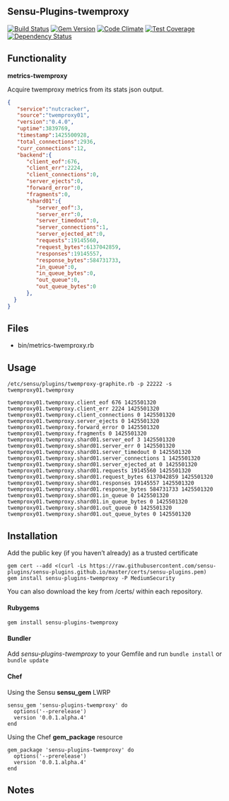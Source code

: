 ## Sensu-Plugins-twemproxy

[![Build Status](https://travis-ci.org/sensu-plugins/sensu-plugins-twemproxy.svg?branch=master)](https://travis-ci.org/sensu-plugins/sensu-plugins-twemproxy)
[![Gem Version](https://badge.fury.io/rb/sensu-plugins-twemproxy.svg)](http://badge.fury.io/rb/sensu-plugins-twemproxy)
[![Code Climate](https://codeclimate.com/github/sensu-plugins/sensu-plugins-twemproxy/badges/gpa.svg)](https://codeclimate.com/github/sensu-plugins/sensu-plugins-twemproxy)
[![Test Coverage](https://codeclimate.com/github/sensu-plugins/sensu-plugins-twemproxy/badges/coverage.svg)](https://codeclimate.com/github/sensu-plugins/sensu-plugins-twemproxy)
[![Dependency Status](https://gemnasium.com/sensu-plugins/sensu-plugins-twemproxy.svg)](https://gemnasium.com/sensu-plugins/sensu-plugins-twemproxy)

## Functionality

**metrics-twemproxy**

Acquire twemproxy metrics from its stats json output.

```json
{  
   "service":"nutcracker",
   "source":"twemproxy01",
   "version":"0.4.0",
   "uptime":3839769,
   "timestamp":1425500928,
   "total_connections":2936,
   "curr_connections":12,
   "backend":{  
      "client_eof":676,
      "client_err":2224,
      "client_connections":0,
      "server_ejects":0,
      "forward_error":0,
      "fragments":0,
      "shard01":{  
         "server_eof":3,
         "server_err":0,
         "server_timedout":0,
         "server_connections":1,
         "server_ejected_at":0,
         "requests":19145560,
         "request_bytes":6137042859,
         "responses":19145557,
         "response_bytes":584731733,
         "in_queue":0,
         "in_queue_bytes":0,
         "out_queue":0,
         "out_queue_bytes":0
      },
  }
}
```

## Files
 * bin/metrics-twemproxy.rb

## Usage

```
/etc/sensu/plugins/twemproxy-graphite.rb -p 22222 -s twemproxy01.twemproxy
```

```
twemproxy01.twemproxy.client_eof 676 1425501320
twemproxy01.twemproxy.client_err 2224 1425501320
twemproxy01.twemproxy.client_connections 0 1425501320
twemproxy01.twemproxy.server_ejects 0 1425501320
twemproxy01.twemproxy.forward_error 0 1425501320
twemproxy01.twemproxy.fragments 0 1425501320
twemproxy01.twemproxy.shard01.server_eof 3 1425501320
twemproxy01.twemproxy.shard01.server_err 0 1425501320
twemproxy01.twemproxy.shard01.server_timedout 0 1425501320
twemproxy01.twemproxy.shard01.server_connections 1 1425501320
twemproxy01.twemproxy.shard01.server_ejected_at 0 1425501320
twemproxy01.twemproxy.shard01.requests 19145560 1425501320
twemproxy01.twemproxy.shard01.request_bytes 6137042859 1425501320
twemproxy01.twemproxy.shard01.responses 19145557 1425501320
twemproxy01.twemproxy.shard01.response_bytes 584731733 1425501320
twemproxy01.twemproxy.shard01.in_queue 0 1425501320
twemproxy01.twemproxy.shard01.in_queue_bytes 0 1425501320
twemproxy01.twemproxy.shard01.out_queue 0 1425501320
twemproxy01.twemproxy.shard01.out_queue_bytes 0 1425501320
```

## Installation

Add the public key (if you haven’t already) as a trusted certificate

```
gem cert --add <(curl -Ls https://raw.githubusercontent.com/sensu-plugins/sensu-plugins.github.io/master/certs/sensu-plugins.pem)
gem install sensu-plugins-twemproxy -P MediumSecurity
```

You can also download the key from /certs/ within each repository.

#### Rubygems

`gem install sensu-plugins-twemproxy`

#### Bundler

Add *sensu-plugins-twemproxy* to your Gemfile and run `bundle install` or `bundle update`

#### Chef

Using the Sensu **sensu_gem** LWRP
```
sensu_gem 'sensu-plugins-twemproxy' do
  options('--prerelease')
  version '0.0.1.alpha.4'
end
```

Using the Chef **gem_package** resource
```
gem_package 'sensu-plugins-twemproxy' do
  options('--prerelease')
  version '0.0.1.alpha.4'
end
```

## Notes
